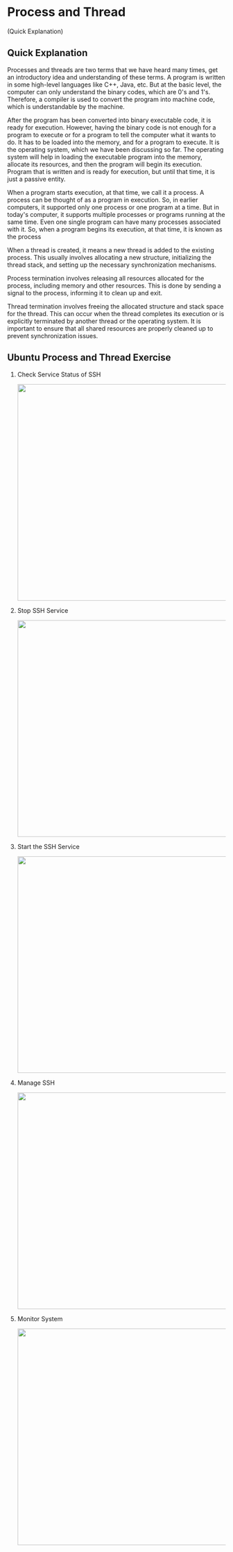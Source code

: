 # Process and Thread
(Quick Explanation)

## Quick Explanation
Processes and threads are two terms that we have heard many times, get an introductory idea and understanding of these terms. A program is written in some high-level languages like C++, Java, etc. But at the basic level, the computer can only understand the binary codes, which are 0's and 1's. Therefore, a compiler is used to convert the program into machine code, which is understandable by the machine.

After the program has been converted into binary executable code, it is ready for execution. However, having the binary code is not enough for a program to execute or for a program to tell the computer what it wants to do. It has to be loaded into the memory, and for a program to execute. It is the operating system, which we have been discussing so far. The operating system will help in loading the executable program into the memory, allocate its resources, and then the program will begin its execution. Program that is written and is ready for execution, but until that time, it is just a passive entity.

When a program starts execution, at that time, we call it a process. A process can be thought of as a program in execution. So, in earlier computers, it supported only one process or one program at a time. But in today's computer, it supports multiple processes or programs running at the same time. Even one single program can have many processes associated with it. So, when a program begins its execution, at that time, it is known as the process

When a thread is created, it means a new thread is added to the existing process. This usually involves allocating a new structure, initializing the thread stack, and setting up the necessary synchronization mechanisms.

Process termination involves releasing all resources allocated for the process, including memory and other resources. This is done by sending a signal to the process, informing it to clean up and exit.

Thread termination involves freeing the allocated structure and stack space for the thread. This can occur when the thread completes its execution or is explicitly terminated by another thread or the operating system. It is important to ensure that all shared resources are properly cleaned up to prevent synchronization issues.



## Ubuntu Process and Thread Exercise

1. Check Service Status of SSH
   
    <img src="https://cdn.discordapp.com/attachments/940456976234729542/1086143636976181319/image.png" width="500px">

2. Stop SSH Service
   
    <img src="https://cdn.discordapp.com/attachments/940456976234729542/1086144920726814730/image.png" width="500px">
  
3. Start the SSH Service
   
   <img src="https://cdn.discordapp.com/attachments/940456976234729542/1086145326014013520/image.png" width="500px">
  
4. Manage SSH
   
   <img src="https://cdn.discordapp.com/attachments/940456976234729542/1086145906828640256/image.png" width="500px">
  
5. Monitor System
   
   <img src="https://cdn.discordapp.com/attachments/940456976234729542/1086146305438527508/image.png" width="500px">
